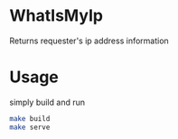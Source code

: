 # WhatIsMyIp
Returns requester's ip address information

# Usage
simply build and run
```bash
make build
make serve
```

